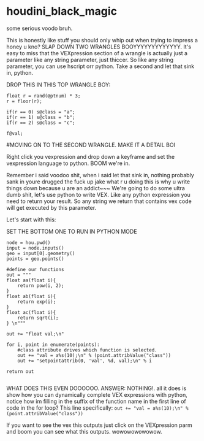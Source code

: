 # houdini_black_magic
some serious voodo bruh. 



This is honestly like stuff you should only whip out when trying to impress a honey u kno? SLAP DOWN TWO WRANGLES BOOYYYYYYYYYYYYY. It's easy to miss that the VEXpression section of a wrangle is actually just a parameter like any string parameter, just thiccer. So like any string parameter, you can use hscript orr python. Take a second and let that sink in, python.

DROP THIS IN THIS TOP WRANGLE BOY:
```
float r = rand(@ptnum) * 3;
r = floor(r);

if(r == 0) s@class = "a";
if(r == 1) s@class = "b";
if(r == 2) s@class = "c";

f@val;
```


#MOVING ON TO THE SECOND WRANGLE. MAKE IT A DETAIL BOI

Right click you vexpression and drop down a keyframe and set the vexpression language to python. BOOM we're in.

Remember i said voodoo shit, when i said let that sink in, nothing probably sank in youre drugged the fuck up jake what r u doing this is why u write things down because u are an addict~~~ We're going to do some ultra dumb shit, let's use python to write VEX. Like any python expression you need to return your result. So any string we return that contains vex code will get executed by this parameter.

Let's start with this: 



SET THE BOTTOM ONE TO RUN IN PYTHON MODE
```
node = hou.pwd()
input = node.inputs()
geo = input[0].geometry()
points = geo.points()

#define our functions
out = """
float aa(float i){ 
    return pow(i, 2); 
}
float ab(float i){ 
    return exp(i); 
}
float ac(float i){ 
    return sqrt(i);
} \n"""

out += "float val;\n"

for i, point in enumerate(points):
	#class attribute drives which function is selected. 
    out += "val = a%s(10);\n" % (point.attribValue("class"))
    out += "setpointattrib(0, 'val', %d, val);\n" % i

return out
   
```



WHAT DOES THIS EVEN DOOOOOO. ANSWER: NOTHING!. all it does is show how you can dynamically complete VEX expressions with python, notice how im filling in the suffix of the function name in the first line of code in the for loop?
This line specifically: `out += "val = a%s(10);\n" % (point.attribValue("class"))`

If you want to see the vex this outputs just click on the VEXpression parm and boom you can see what this outputs. wowowowowowow.
